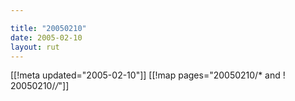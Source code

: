 ```yaml
---

title: "20050210"
date: 2005-02-10
layout: rut
---
```


[[!meta updated="2005-02-10"]]
[[!map pages="20050210/* and ! 20050210/*/*"]]
